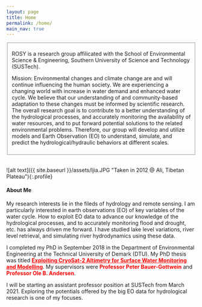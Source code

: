 ```yaml
---
layout: page
title: Home
permalink: /home/
main_nav: true
---
```

<fieldset>
  <p>ROSY is a research group affilicated with the School of Environmental Science & Engineering, Southern University of Science and Technology (SUSTech).</p>
  <p>Mission: Environmental changes and climate change are and will continue influencing the human society. We are experiencing a changing world with increase in water demand and enhanced water cycle. We believe that our understanding of and community-based adaptation to these changes must be informed by scientific research. The overall research goal is to contribute to a better understanding of the hydrological processes, and accurately monitoring the availability of water resources, and to put forward potential solutions to the related environmental problems. Therefore, our group will develop and utilize models and Earth Observation (EO) to understand, simulate, and predict the hydrological/hydraulic behaviors at different scales. </p>
</fieldset>

<br>

![alt text]({{ site.baseurl }}/assets/ljia.JPG "Taken in 2012 @ Ali, Tibetan Plateau"){:.profile}

<h4>About Me</h4>

My research interests lie in the fileds of hydrology and remote sensing. I am particularly interested  in earth observations (EO) of key variables of the water cycle. How to exploit EO data to advance our knowledge of the hydrological processes, and to accurately monitoring flood and drought, etc. has always driven me forward. I have studied lake level variations, river level retrieval, and simulating river hydrodynamics using these data. 

I completed my PhD in September 2018 in the Department of Environmental Engineering at the Technical University of Demark (DTU). My PhD thesis was titled <a href="https://orbit.dtu.dk/en/publications/exploiting-cryosat-2-altimetry-for-surface-water-monitoring-and-m" style="color: red;font-weight:bold;">Exploiting CryoSat-2 Altimetry for Surface Water Monitoring and Modelling</a>. My supervisors were <strong style="color: red;">Professor Peter Bauer-Gottwein</strong> and <strong style="color: red;">Professor Ole B. Andersen</strong>.

I will be starting an assistant professor position at SUSTech from March 2021. Exploring the potentials offered by the big EO data for hydrological research is one of my focuses.     
